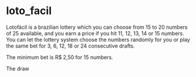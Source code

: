 # loto_facil
Lotofácil is a brazilian lottery which you can choose from 15 to 20 
numbers of 25 available, and you earn a price if you hit 11, 12, 13, 
14 or 15 numbers. You can let the lottery system choose the numbers 
randomly for you or play the same bet for 3, 6, 12, 18 or 24 consecutive
drafts.

The minimum bet is R$ 2,50 for 15 numbers.

The draw 